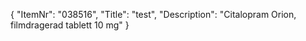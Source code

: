 {
  "ItemNr": "038516",
  "Title": "test",
  "Description": "Citalopram Orion, filmdragerad tablett 10 mg"
}